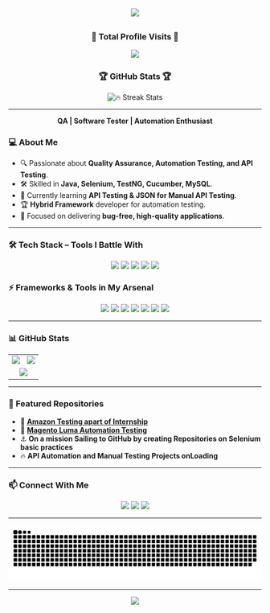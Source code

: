 <h1 align="center">
  <img src="https://readme-typing-svg.herokuapp.com?font=Fira+Code&pause=1000&color=36BCF7&center=true&vCenter=true&width=435&lines=Hi+there!+I'm+Giridhara+Srinivas+%F0%9F%91%8B;Automation+Tester+%7C+Bug+Hunter" />
</h1>


<h3 align="center">👀 Total Profile Visits 👀</h3>
<p align="center">
  <img src="https://count.getloli.com/get/@srinuAgatusma10?theme=gelbooru-h"> <br>
</p>

  <h3 align="center">🏆 GitHub Stats 🏆</h3>
  <p align="center">
 <img src="https://streak-stats.demolab.com?user=srinuAgatsuma10&theme=tokyonight-duo&hide_border=true&fire=DD2727" alt="🔥 Streak Stats" />
</p>

---

<p align="center">
  <b>QA | Software Tester | Automation Enthusiast</b>
</p>

### 💻 About Me
- 🔍 Passionate about **Quality Assurance, Automation Testing, and API Testing**.
- 🛠 Skilled in **Java, Selenium, TestNG, Cucumber, MySQL**.
- 📖 Currently learning **API Testing & JSON for Manual API Testing**.
- 🏆 **Hybrid Framework** developer for automation testing.
- 🎯 Focused on delivering **bug-free, high-quality applications**.

---

### 🛠️ Tech Stack – Tools I Battle With
<p align="center">
  <img src="https://img.shields.io/badge/Java-%23ED8B00.svg?style=for-the-badge&logo=openjdk&logoColor=white" />
  <img src="https://img.shields.io/badge/Selenium-%23009639.svg?style=for-the-badge&logo=selenium&logoColor=white" />
  <img src="https://img.shields.io/badge/Postman-%23FF6C37.svg?style=for-the-badge&logo=postman&logoColor=white" />
  <img src="https://img.shields.io/badge/RestAssured-%236DB33F.svg?style=for-the-badge&logo=rest-assured&logoColor=white" />
  <img src="https://img.shields.io/badge/MySQL-%2300758F.svg?style=for-the-badge&logo=mysql&logoColor=white" />
</p>

### ⚡ Frameworks & Tools in My Arsenal
<p align="center">
  <img src="https://img.shields.io/badge/TestNG-%23007396.svg?style=for-the-badge&logo=testng&logoColor=white" />
  <img src="https://img.shields.io/badge/Cucumber-%2300A859.svg?style=for-the-badge&logo=cucumber&logoColor=white" />
  <img src="https://img.shields.io/badge/Allure%20Report-%23008080.svg?style=for-the-badge&logo=allure&logoColor=white" />
  <img src="https://img.shields.io/badge/Maven-%23C71A36.svg?style=for-the-badge&logo=apachemaven&logoColor=white" />
  <img src="https://img.shields.io/badge/Git-%23F05032.svg?style=for-the-badge&logo=git&logoColor=white" />
  <img src="https://img.shields.io/badge/GitHub-%23181717.svg?style=for-the-badge&logo=github&logoColor=white" />
  <img src="https://img.shields.io/badge/Jenkins-%232C5263.svg?style=for-the-badge&logo=jenkins&logoColor=white" />
</p>

---

### 📊 GitHub Stats
<table align="center">
  <tr>
    <td align="center">
      <img src="https://github-readme-stats.vercel.app/api?username=srinuAgatsuma10&show_icons=true&theme=radical&hide_border=true&include_all_commits=true" />
    </td>
    <td align="center">
      <img src="https://github-readme-stats.vercel.app/api/top-langs/?username=srinuAgatsuma10&theme=tokyonight&hide_border=true" />
    </td>
  </tr>
  <tr>
    <td align="center" colspan="2">
       <img src="https://github-profile-summary-cards.vercel.app/api/cards/profile-details?username=srinuAgatsuma10&theme=radical" />
    </td>
  </tr>
</table>

---

### 📌 Featured Repositories
- 🚀 **[Amazon Testing apart of Internship](https://github.com/srinuAgatsuma10/AmazonTesting_NullClassInternship.git)**
- 🛒 **[Magento Luma Automation Testing](https://github.com/srinuAgatsuma10/magento-luma-automation)**
- ⚓ **On a mission Sailing to GitHub by creating Repositories on Selenium basic practices**
- 🔥 **API Automation and Manual Testing Projects onLoading**

---

### 📫 Connect With Me
<p align="center">
  <a href="https://www.linkedin.com/in/giridhara-srinivas-guntreddy-1076532b3" target="_blank"><img src="https://img.shields.io/badge/LinkedIn-%230077B5.svg?style=for-the-badge&logo=linkedin&logoColor=white" /></a>
  <a href="mailto:ggsrinivascm035@gmail.com"><img src="https://img.shields.io/badge/Gmail-D14836?style=for-the-badge&logo=gmail&logoColor=white" /></a>
  <a href="https://github.com/srinuAgatsuma10" target="_blank"><img src="https://img.shields.io/badge/GitHub-%2312100E.svg?style=for-the-badge&logo=github&logoColor=white" /></a>
</p>

---
<p align="center">
  <img src="https://raw.githubusercontent.com/Platane/snk/output/github-contribution-grid-snake.svg" alt="Animated Contribution Graph" />
</p>

---
<p align="center">
  <a href="mailto:ggsrinivascm035@gmail.com"><img src="https://img.shields.io/badge/💡+Looking+for+a+QA+Engineer%3F-Let%27s+connect!-blue?style=for-the-badge" /></a>
</p>
